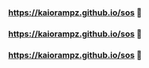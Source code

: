 ### https://kaiorampz.github.io/sos 🔴

### https://kaiorampz.github.io/sos 🔴

### https://kaiorampz.github.io/sos 🔴

<!--
**kaiorampz/kaiorampz** is a ✨ _special_ ✨ repository because its `README.md` (this file) appears on your GitHub profile.

Here are some ideas to get you started:

- 🔭 I’m currently working on ...
- 🌱 I’m currently learning ...
- 👯 I’m looking to collaborate on ...
- 🤔 I’m looking for help with ...
- 💬 Ask me about ...
- 📫 How to reach me: ...
- 😄 Pronouns: ...
- ⚡ Fun fact: ...
-->
